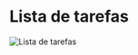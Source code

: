 # Lista de tarefas

![Lista de tarefas](https://github.com/Dev-Anderson/testFrontEnd/blob/master/ListaDeTarefas/ListaDeTarefas.gif)